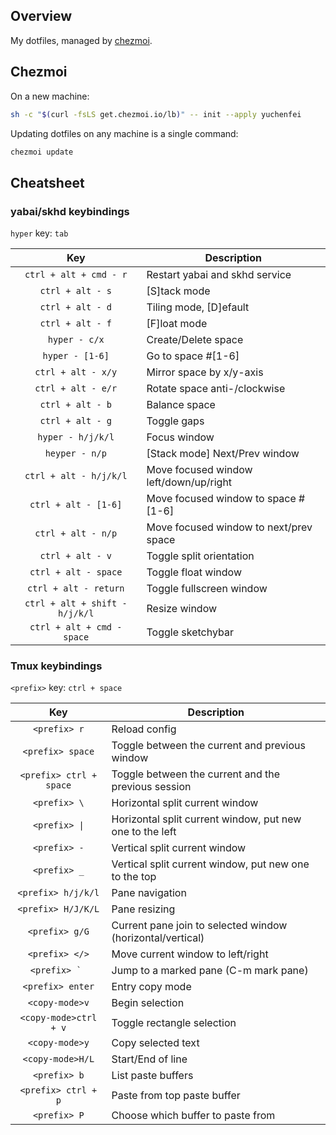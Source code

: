 ## Overview

My dotfiles, managed by [chezmoi](https://github.com/twpayne/chezmoi).

## Chezmoi

On a new machine:

```sh
sh -c "$(curl -fsLS get.chezmoi.io/lb)" -- init --apply yuchenfei
```

Updating dotfiles on any machine is a single command:

```sh
chezmoi update
```

## Cheatsheet

### yabai/skhd keybindings

`hyper` key: `tab`

|              Key               | Description                            |
| :----------------------------: | -------------------------------------- |
|     `ctrl + alt + cmd - r`     | Restart yabai and skhd service         |
|        `ctrl + alt - s`        | [S]tack mode                           |
|        `ctrl + alt - d`        | Tiling mode, [D]efault                 |
|        `ctrl + alt - f`        | [F]loat mode                           |
|         `hyper - c/x`          | Create/Delete space                    |
|        `hyper - [1-6]`         | Go to space #[1-6]                     |
|       `ctrl + alt - x/y`       | Mirror space by x/y-axis               |
|       `ctrl + alt - e/r`       | Rotate space anti-/clockwise           |
|        `ctrl + alt - b`        | Balance space                          |
|        `ctrl + alt - g`        | Toggle gaps                            |
|       `hyper - h/j/k/l`        | Focus window                           |
|         `heyper - n/p`         | [Stack mode] Next/Prev window          |
|     `ctrl + alt - h/j/k/l`     | Move focused window left/down/up/right |
|      `ctrl + alt - [1-6]`      | Move focused window to space #[1-6]    |
|       `ctrl + alt - n/p`       | Move focused window to next/prev space |
|        `ctrl + alt - v`        | Toggle split orientation               |
|      `ctrl + alt - space`      | Toggle float window                    |
|     `ctrl + alt - return`      | Toggle fullscreen window               |
| `ctrl + alt + shift - h/j/k/l` | Resize window                          |
|   `ctrl + alt + cmd - space`   | Toggle sketchybar                      |

### Tmux keybindings

`<prefix>` key: `ctrl + space`

|           Key           | Description                                                |
| :---------------------: | ---------------------------------------------------------- |
|      `<prefix> r`       | Reload config                                              |
|    `<prefix> space`     | Toggle between the current and previous window             |
| `<prefix> ctrl + space` | Toggle between the current and the previous session        |
|      `<prefix> \`       | Horizontal split current window                            |
|      `<prefix> \|`      | Horizontal split current window, put new one to the left   |
|      `<prefix> -`       | Vertical split current window                              |
|      `<prefix> _`       | Vertical split current window, put new one to the top      |
|   `<prefix> h/j/k/l`    | Pane navigation                                            |
|   `<prefix> H/J/K/L`    | Pane resizing                                              |
|     `<prefix> g/G`      | Current pane join to selected window (horizontal/vertical) |
|     `<prefix> </>`      | Move current window to left/right                          |
|     ``<prefix> ` ``     | Jump to a marked pane (C-m mark pane)                      |
|    `<prefix> enter`     | Entry copy mode                                            |
|     `<copy-mode>v`      | Begin selection                                            |
|  `<copy-mode>ctrl + v`  | Toggle rectangle selection                                 |
|     `<copy-mode>y`      | Copy selected text                                         |
|    `<copy-mode>H/L`     | Start/End of line                                          |
|      `<prefix> b`       | List paste buffers                                         |
|   `<prefix> ctrl + p`   | Paste from top paste buffer                                |
|      `<prefix> P`       | Choose which buffer to paste from                          |

